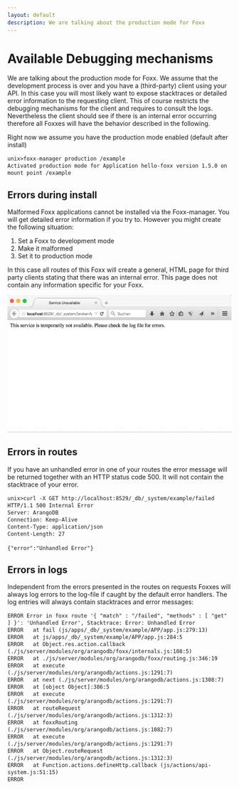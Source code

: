 ```yaml
---
layout: default
description: We are talking about the production mode for Foxx
---
```

Available Debugging mechanisms
==============================

We are talking about the production mode for Foxx.
We assume that the development process is over and you have a (third-party) client using your API.
In this case you will most likely want to expose stacktraces or detailed error information to the requesting client.
This of course restricts the debugging mechanisms for the client and requires to consult the logs.
Nevertheless the client should see if there is an internal error occurring therefore all Foxxes will have the behavior described in the following.

Right now we assume you have the production mode enabled (default after install)

```
unix>foxx-manager production /example
Activated production mode for Application hello-foxx version 1.5.0 on mount point /example
```

Errors during install
---------------------

Malformed Foxx applications cannot be installed via the Foxx-manager.
You will get detailed error information if you try to.
However you might create the following situation:

1. Set a Foxx to development mode
2. Make it malformed
3. Set it to production mode

In this case all routes of this Foxx will create a general, HTML page for third party clients stating that there was an internal error.
This page does not contain any information specific for your Foxx.

![Broken App Screenshot](../images/ProductionErrorScreen.png)

Errors in routes
----------------

If you have an unhandled error in one of your routes the error message will be returned together with an HTTP status code 500.
It will not contain the stacktrace of your error.

```
unix>curl -X GET http://localhost:8529/_db/_system/example/failed
HTTP/1.1 500 Internal Error
Server: ArangoDB
Connection: Keep-Alive
Content-Type: application/json
Content-Length: 27

{"error":"Unhandled Error"}
```

Errors in logs
--------------

Independent from the errors presented in the routes on requests Foxxes will always log errors to the log-file if caught by the default error handlers.
The log entries will always contain stacktraces and error messages:

```
ERROR Error in foxx route '{ "match" : "/failed", "methods" : [ "get" ] }': 'Unhandled Error', Stacktrace: Error: Unhandled Error
ERROR   at fail (js/apps/_db/_system/example/APP/app.js:279:13)
ERROR   at js/apps/_db/_system/example/APP/app.js:284:5
ERROR   at Object.res.action.callback (./js/server/modules/org/arangodb/foxx/internals.js:108:5)
ERROR   at ./js/server/modules/org/arangodb/foxx/routing.js:346:19
ERROR   at execute (./js/server/modules/org/arangodb/actions.js:1291:7)
ERROR   at next (./js/server/modules/org/arangodb/actions.js:1308:7)
ERROR   at [object Object]:386:5
ERROR   at execute (./js/server/modules/org/arangodb/actions.js:1291:7)
ERROR   at routeRequest (./js/server/modules/org/arangodb/actions.js:1312:3)
ERROR   at foxxRouting (./js/server/modules/org/arangodb/actions.js:1082:7)
ERROR   at execute (./js/server/modules/org/arangodb/actions.js:1291:7)
ERROR   at Object.routeRequest (./js/server/modules/org/arangodb/actions.js:1312:3)
ERROR   at Function.actions.defineHttp.callback (js/actions/api-system.js:51:15)
ERROR
```
